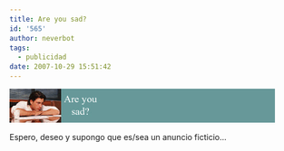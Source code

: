 ```yaml
---
title: Are you sad?
id: '565'
author: neverbot
tags:
  - publicidad
date: 2007-10-29 15:51:42
---
```


![Are you sad?](./are-you-sad/supersign.gif "Are you sad?")

Espero, deseo y supongo que es/sea un anuncio ficticio...